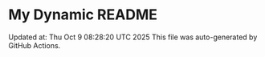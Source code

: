 # My Dynamic README
Updated at: Thu Oct  9 08:28:20 UTC 2025
This file was auto-generated by GitHub Actions.

